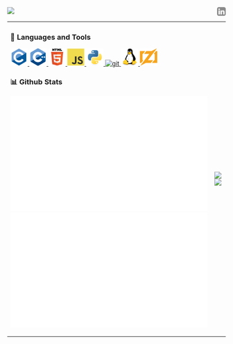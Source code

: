 <a href="https://git.io/typing-svg">
    <img src="https://readme-typing-svg.herokuapp.com?size=25&center=false&vCenter=true&lines=Hi+there+%F0%9F%91%8B;Welcome+to+my+Github"/>
</a> <a href='https://www.linkedin.com/in/kyle-mcintosh-67b71a191/'>
    <img align='right' alt="linkedin" height='20px' src="https://raw.githubusercontent.com/ClearlyKyle/ClearlyKyle/894c8b74518ed6493cb4ef782c820293326ea185/assets/linkedin.svg" />
</a>


<table style="background-color:rgba(0, 0, 0, 0); border-style: hidden;">
<tr style="padding-bottom: -10px; border: none!important;">
<td style="border: none!important;">

### 🔨 Languages and Tools
<a href="https://www.cprogramming.com/" target="_blank"> 
    <img src="https://raw.githubusercontent.com/devicons/devicon/master/icons/c/c-original.svg" alt="c" width="40" height="40"/> 
</a> 
<a href="https://www.w3schools.com/cpp/" target="_blank"> 
    <img src="https://raw.githubusercontent.com/devicons/devicon/master/icons/cplusplus/cplusplus-original.svg" alt="cplusplus" width="40" height="40"/> 
</a> 
<a href="https://www.w3.org/html/" target="_blank"> 
    <img src="https://raw.githubusercontent.com/devicons/devicon/master/icons/html5/html5-original-wordmark.svg" alt="html5" width="40" height="40"/> 
</a> 
<a href="https://developer.mozilla.org/en-US/docs/Web/JavaScript" target="_blank"> 
    <img src="https://raw.githubusercontent.com/devicons/devicon/master/icons/javascript/javascript-original.svg" alt="javascript" width="40" height="40"/> 
</a> 
<a href="https://www.python.org" target="_blank"> 
    <img src="https://raw.githubusercontent.com/devicons/devicon/master/icons/python/python-original.svg" alt="python" width="40" height="40"/> 
</a>
<a href="https://git-scm.com/" target="_blank"> 
    <img src="https://www.vectorlogo.zone/logos/git-scm/git-scm-icon.svg" alt="git" width="40" height="40"/> 
</a>
<a href="https://www.linux.org/" target="_blank"> 
    <img src="https://raw.githubusercontent.com/devicons/devicon/master/icons/linux/linux-original.svg" alt="linux" width="40" height="40"/> 
</a>
<a href="https://ziglang.org/" target="_blank"> 
    <img src="https://raw.githubusercontent.com/ziglang/logo/6446ba8e37a0651da720d8869e1ce9264fa0c0b9/zig-mark.svg" alt="linux" width="40" height="40"/> 
</a>

###  📊 Github Stats
![Stats Overview](https://raw.githubusercontent.com/ClearlyKyle/github-stats-transparent/output/generated/overview.svg)
![Most Used Languages](https://raw.githubusercontent.com/ClearlyKyle/github-stats-transparent/output/generated/languages.svg)

</td>
<td td align="center">

<img align="center" src="https://media.giphy.com/media/xT9IgzoKnwFNmISR8I/giphy.gif">
<a href="https://git.io/streak-stats">
    <img src="https://streak-stats.demolab.com?user=ClearlyKyle&theme=github-dark-blue&hide_border=true&background=FFFFFF00"/>
</a>

</td>
</tr>
</table>
